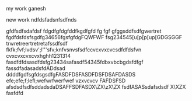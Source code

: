 my work ganesh

new work
ndfdsfadsnfsdfnds

gfdfsdfsdafdsf
fdgdfgfdgfddfkgdfgfd
fg
fgf
gfggsddfsdfgwertret
fgdfdsfdsfsgdfg34656fgsfgfdgFQWFWF
fsg234545[u[p[p[up[GDGSGGF
trwretreertretretafssdfsdf
fkfk;fvf;lvdsv';l'''sfv;knfvsnvsfsdfccvcxvxcvcsdfdfdsfvn
cvxcvxcvxcvxhghh1231314
fasdfdfdsasdfdsfg23434safasdf54345fdbxvbcbgdsfdfgf
fassdfadasadsfdADdsad  ddddfgdfsgfdsgsdfgFASDFDSFASDFDSFDSAFDASDS
efe;efe;f;lefl;wefwrfwerfwef
vzxvcvcv
FAFDSFSD
afsdsdfsdfsddadsdaDSAFFSDFASDX\ZX\zX\ZX
fsdfASASsdafsdsdf
X\XZX
fasfdfd

